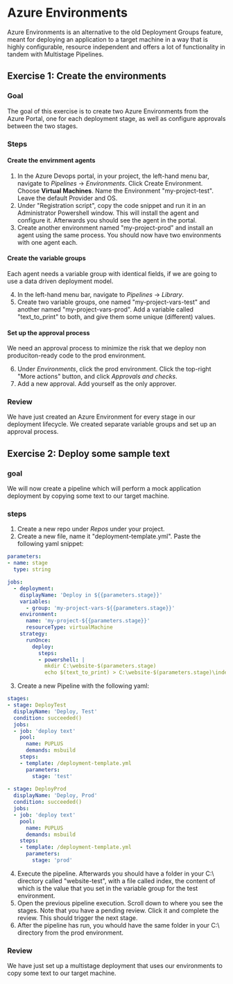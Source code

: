 # Azure Environments

Azure Environments is an alternative to the old Deployment Groups feature, meant for deploying an application to a target machine in a way that is highly configurable, resource independent and offers a lot of functionality in tandem with Multistage Pipelines.

## Exercise 1: Create the environments

### Goal

The goal of this exercise is to create two Azure Environments from the Azure Portal, one for each deployment stage, as well as configure approvals between the two stages.

### Steps

#### Create the envirnment agents

1. In the Azure Devops portal, in your project, the left-hand menu bar, navigate to *Pipelines* -> *Environments*. Click Create Environment. Choose **Virtual Machines**. Name the Environment "my-project-test". Leave the default Provider and OS.
2. Under "Registration script", copy the code snippet and run it in an Administrator Powershell window. This will install the agent and configure it. Afterwards you should see the agent in the portal.
3. Create another environment named "my-project-prod" and install an agent using the same process. You should now have two environments with one agent each.

#### Create the variable groups

Each agent needs a variable group with identical fields, if we are going to use a data driven deployment model.

4. In the left-hand menu bar, navigate to *Pipelines* -> *Library*.
5. Create two variable groups, one named "my-project-vars-test" and another named "my-project-vars-prod". Add a variable called "text_to_print" to both, and give them some unique (different) values.

#### Set up the approval process

We need an approval process to minimize the risk that we deploy non produciton-ready code to the prod environment.

6. Under *Environments*, click the prod environment. Click the top-right "More actions" button, and click *Approvals and checks*.
7. Add a new approval. Add yourself as the only approver.

### Review

We have just created an Azure Environment for every stage in our deployment lifecycle. We created separate variable groups and set up an approval process.


## Exercise 2: Deploy some sample text

### goal

We will now create a pipeline which will perform a mock application deployment by copying some text to our target machine.

### steps

1. Create a new repo under *Repos* under your project.
2. Create a new file, name it "deployment-template.yml". Paste the following yaml snippet:

```yaml
parameters:
- name: stage 
  type: string

jobs:
  - deployment:
    displayName: 'Deploy in ${{parameters.stage}}'
    variables:
      - group: 'my-project-vars-${{parameters.stage}}'
    environment:
      name: 'my-project-${{parameters.stage}}'
      resourceType: virtualMachine
    strategy:
      runOnce:
        deploy:
          steps:
          - powershell: |
            mkdir C:\website-$(parameters.stage)
            echo $(text_to_print) > C:\website-$(parameters.stage)\index
```

3. Create a new Pipeline with the following yaml:

```yaml
stages:
- stage: DeployTest
  displayName: 'Deploy, Test'
  condition: succeeded()
  jobs:
  - job: 'deploy text'
    pool:
      name: PUPLUS
      demands: msbuild
    steps:
    - template: /deployment-template.yml
      parameters:
        stage: 'test'
        
- stage: DeployProd
  displayName: 'Deploy, Prod'
  condition: succeeded()
  jobs:
  - job: 'deploy text'
    pool:
      name: PUPLUS
      demands: msbuild
    steps:
    - template: /deployment-template.yml
      parameters:
        stage: 'prod'
```

4. Execute the pipeline. Afterwards you should have a folder in your C:\ directory called "website-test", with a file called index, the content of which is the value that you set in the variable group for the test environment.
5. Open the previous pipeline execution. Scroll down to where you see the stages. Note that you have a pending review. Click it and complete the review. This should trigger the next stage.
6. After the pipeline has run, you whould have the same folder in your C:\ directory from the prod environment.

### Review
We have just set up a multistage deployment that uses our environments to copy some text to our target machine.
